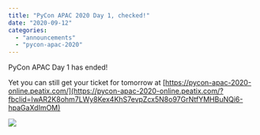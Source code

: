 ```yaml
---
title: "PyCon APAC 2020 Day 1, checked!"
date: "2020-09-12"
categories:
  - "announcements"
  - "pycon-apac-2020"
---
```


PyCon APAC Day 1 has ended!

Yet you can still get your ticket for tomorrow at [https://pycon-apac-2020-online.peatix.com/](https://pycon-apac-2020-online.peatix.com/?fbclid=IwAR2K8ohm7LWy8Kex4KhS7evpZcx5N8o97GrNtfYMHBuNQi6-hpaGaXdImOM)

![](/archived-images/ends1.png?w=1024)
